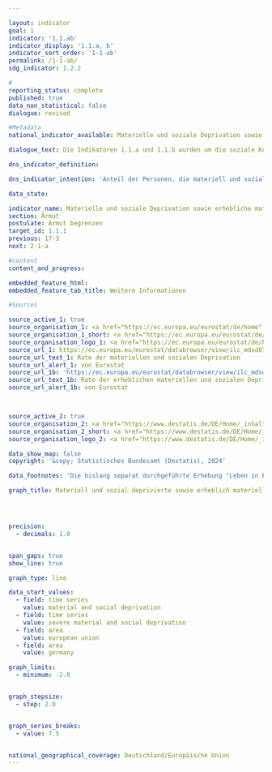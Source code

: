 ```yaml
---

layout: indicator        
goal: 1        
indicator: '1.1.ab'        
indicator_display: '1.1.a, b'        
indicator_sort_order: '1-1-ab'        
permalink: /1-1-ab/        
sdg_indicator: 1.2.2        

#
reporting_status: complete        
published: true        
data_non_statistical: false        
dialogue: revised

#Metadata        
national_indicator_available: Materielle und soziale Deprivation sowie erhebliche materielle und soziale Deprivation        

dialogue_text: Die Indikatoren 1.1.a und 1.1.b wurden um die soziale Komponente erweitert, sodass neben der (erheblichen) materiellen Deprivation nun auch die (erhebliche) soziale Deprivation abgebildet wird.

dns_indicator_definition:

dns_indicator_intention: 'Anteil der Personen, die materiell und sozial depriviert sind, bis 2030 unter dem EU-Wert halten<br>Anteil der Personen, die erheblich materiell und sozial depriviert sind, bis 2030 unter dem EU-Wert halten'      

data_state:       

indicator_name: Materielle und soziale Deprivation sowie erhebliche materielle und soziale Deprivation          
section: Armut        
postulate: Armut begrenzen        
target_id: 1.1.1        
previous: 17-3        
next: 2-1-a       

#content         
content_and_progress:        

embedded_feature_html:
embedded_feature_tab_title: Weitere Informationen        

#Sources        

source_active_1: true
source_organisation_1: <a href="https://ec.europa.eu/eurostat/de/home" target="_blank" onclick="return confirm_alert('von Eurostat', 'De')">Eurostat</a>
source_organisation_1_short: <a href="https://ec.europa.eu/eurostat/de/home" target="_blank" onclick="return confirm_alert('von Eurostat', 'De')">Eurostat</a>
source_organisation_logo_1: <a href="https://ec.europa.eu/eurostat/de/home" target="_blank" onclick="return confirm_alert('von Eurostat', 'De')"><img src="https://dns-indikatoren.de/public/OrgImgDe/eurostat.png" alt="Eurostat" title=" Klicken Sie hier um zur Homepage der Organisation Eurostat zu gelangen." style="height:60px; width:148px; border:transparent"/></a>
source_url_1: https://ec.europa.eu/eurostat/databrowser/view/ilc_mdsd07__custom_9871045/default/table?lang=de'
source_url_text_1: Rate der materiellen und sozialen Deprivation
source_url_alert_1: von Eurostat
source_url_1b: 'https://ec.europa.eu/eurostat/databrowser/view/ilc_mdsd11__custom_9871444/default/table?lang=de'
source_url_text_1b: Rate der erheblichen materiellen und sozialen Deprivation
source_url_alert_1b: von Eurostat



source_active_2: true
source_organisation_2: <a href="https://www.destatis.de/DE/Home/_inhalt.html" target="_blank">Statistisches Bundesamt</a>
source_organisation_2_short: <a href="https://www.destatis.de/DE/Home/_inhalt.html" target="_blank">Statistisches Bundesamt</a>
source_organisation_logo_2: <a href="https://www.destatis.de/DE/Home/_inhalt.html" target="_blank"><img src="https://dns-indikatoren.de/public/OrgImgDe/destatis.png" alt="Statistisches Bundesamt" title=" Klicken Sie hier um zur Homepage der Organisation Statistisches Bundesamt zu gelangen." style="height:60px; width:148px; border:transparent"/></a>

data_show_map: false        
copyright: '&copy; Statistisches Bundesamt (Destatis), 2024'        

data_footnotes: 'Die bislang separat durchgeführte Erhebung "Leben in Europa" (<abbr title="EU-Statistics on Income and Living Conditions (Statistik über Einkommen und Lebensbedingungen)" tabindex="0">EU-SILC</abbr>) wurde 2020&nbsp;in den Mikrozensus als Unterstichprobe integriert. Durch den Wechsel von einer freiwilligen zu einer in Teilen auskunftspflichtigen Befragung verbunden mit einer neuen Stichprobenzusammensetzung sind ein Vergleich der Daten des Erhebungsjahres 2020&nbsp;mit den Vorjahren und die Berechnung der Wettersymbole nicht möglich (Zeitreihenbruch).<br>• Für die EU: 2019&nbsp;von <abbr title="European Statistical Office (Statistisches Amt der Europäischen Union)" tabindex="0">Eurostat</abbr> geschätzte Daten, ab 2020: <abbr title="Europäische Union mit 27&nbsp;Mitgliedsstaaten (ohne das Vereinigte Königreich)" tabindex="0">EU-27</abbr>&nbsp;(ohne Vereinigtes Königreich).'        

graph_title: Materiell und sozial deprivierte sowie erheblich materiell und sozial deprivierte Personen        




precision:
  - decimals: 1.0


span_gaps: true        
show_line: true        

graph_type: line        

data_start_values:
  - field: time series
    value: material and social deprivation
  - field: time series
    value: severe material and social deprivation
  - field: area
    value: european union
  - field: area
    value: germany        

graph_limits:
  - minimum: -2.0


graph_stepsize:
  - step: 2.0


graph_series_breaks:
  - value: 7.5


national_geographical_coverage: Deutschland/Europäische Union                
---
```

